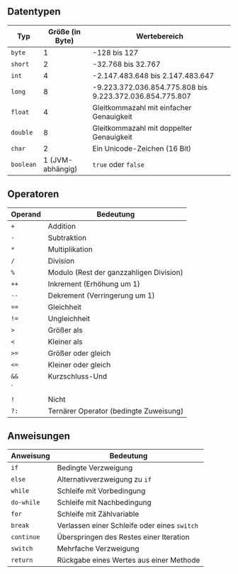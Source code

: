 ## Datentypen

| Typ       | Größe (in Byte)  | Wertebereich                                             |
|-----------|------------------|----------------------------------------------------------|
| `byte`    | 1                | -128 bis 127                                             |
| `short`   | 2                | -32.768 bis 32.767                                       |
| `int`     | 4                | -2.147.483.648 bis 2.147.483.647                         |
| `long`    | 8                | -9.223.372.036.854.775.808 bis 9.223.372.036.854.775.807 |
| `float`   | 4                | Gleitkommazahl mit einfacher Genauigkeit                 |
| `double`  | 8                | Gleitkommazahl mit doppelter Genauigkeit                 |
| `char`    | 2                | Ein Unicode-Zeichen (16 Bit)                             |
| `boolean` | 1 (JVM-abhängig) | `true` oder `false`                                      |

## Operatoren

| Operand | Bedeutung                               |
|---------|-----------------------------------------|
| `+`     | Addition                                |
| `-`     | Subtraktion                             |
| `*`     | Multiplikation                          |
| `/`     | Division                                |
| `%`     | Modulo (Rest der ganzzahligen Division) |
| `++`    | Inkrement (Erhöhung um 1)               |
| `--`    | Dekrement (Verringerung um 1)           |
| `==`    | Gleichheit                              |
| `!=`    | Ungleichheit                            |
| `>`     | Größer als                              |
| `<`     | Kleiner als                             |
| `>=`    | Größer oder gleich                      |
| `<=`    | Kleiner oder gleich                     |
| `&&`    | Kurzschluss-Und                         |
| `       ||`             | Kurzschluss-Oder                           |
| `!`     | Nicht                                   |
| `?:`    | Ternärer Operator (bedingte Zuweisung)  |

## Anweisungen

| Anweisung  | Bedeutung                                    |
|------------|----------------------------------------------|
| `if`       | Bedingte Verzweigung                         |
| `else`     | Alternativverzweigung zu `if`                |
| `while`    | Schleife mit Vorbedingung                    |
| `do-while` | Schleife mit Nachbedingung                   |
| `for`      | Schleife mit Zählvariable                    |
| `break`    | Verlassen einer Schleife oder eines `switch` |
| `continue` | Überspringen des Restes einer Iteration      |
| `switch`   | Mehrfache Verzweigung                        |
| `return`   | Rückgabe eines Wertes aus einer Methode      |


